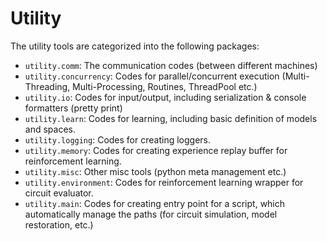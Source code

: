 # Utility
The utility tools are categorized into the following packages:
 * `utility.comm`: The communication codes (between different machines)
 * `utility.concurrency`: Codes for parallel/concurrent execution (Multi-Threading, Multi-Processing, Routines, ThreadPool etc.)
 * `utility.io`: Codes for input/output, including serialization & console formatters (pretty print)
 * `utility.learn`: Codes for learning, including basic definition of models and spaces.
 * `utility.logging`: Codes for creating loggers.
 * `utility.memory`: Codes for creating experience replay buffer for reinforcement learning.
 * `utility.misc`: Other misc tools (python meta management etc.)
 * `utility.environment`: Codes for reinforcement learning wrapper for circuit evaluator.
 * `utility.main`: Codes for creating entry point for a script, which automatically manage the paths (for circuit simulation, model restoration, etc.)